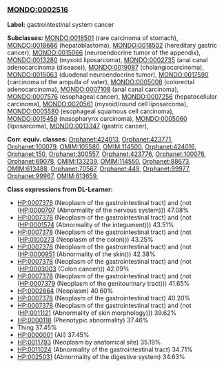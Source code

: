 
### [MONDO:0002516](http://purl.obolibrary.org/obo/MONDO_0002516)
**Label:** gastrointestinal system cancer

**Subclasses:** [MONDO:0018501](http://purl.obolibrary.org/obo/MONDO_0018501) (rare carcinoma of stomach), [MONDO:0018666](http://purl.obolibrary.org/obo/MONDO_0018666) (hepatoblastoma), [MONDO:0018502](http://purl.obolibrary.org/obo/MONDO_0018502) (hereditary gastric cancer), [MONDO:0015066](http://purl.obolibrary.org/obo/MONDO_0015066) (neuroendocrine tumor of the appendix), [MONDO:0013280](http://purl.obolibrary.org/obo/MONDO_0013280) (myxoid liposarcoma), [MONDO:0002735](http://purl.obolibrary.org/obo/MONDO_0002735) (anal canal adenocarcinoma (disease)), [MONDO:0019087](http://purl.obolibrary.org/obo/MONDO_0019087) (cholangiocarcinoma), [MONDO:0015063](http://purl.obolibrary.org/obo/MONDO_0015063) (duodenal neuroendocrine tumor), [MONDO:0017590](http://purl.obolibrary.org/obo/MONDO_0017590) (carcinoma of the ampulla of vater), [MONDO:0005008](http://purl.obolibrary.org/obo/MONDO_0005008) (colorectal adenocarcinoma), [MONDO:0007108](http://purl.obolibrary.org/obo/MONDO_0007108) (anal canal carcinoma), [MONDO:0007576](http://purl.obolibrary.org/obo/MONDO_0007576) (esophageal cancer), [MONDO:0007256](http://purl.obolibrary.org/obo/MONDO_0007256) (hepatocellular carcinoma), [MONDO:0020561](http://purl.obolibrary.org/obo/MONDO_0020561) (myxoid/round cell liposarcoma), [MONDO:0005580](http://purl.obolibrary.org/obo/MONDO_0005580) (esophageal squamous cell carcinoma), [MONDO:0015459](http://purl.obolibrary.org/obo/MONDO_0015459) (nasopharynx carcinoma), [MONDO:0005060](http://purl.obolibrary.org/obo/MONDO_0005060) (liposarcoma), [MONDO:0013347](http://purl.obolibrary.org/obo/MONDO_0013347) (gastric cancer), 

**Corr. equiv. classes:** [Orphanet:424013](http://www.orpha.net/ORDO/Orphanet_424013), [Orphanet:423771](http://www.orpha.net/ORDO/Orphanet_423771), [Orphanet:100079](http://www.orpha.net/ORDO/Orphanet_100079), [OMIM:105580](http://purl.obolibrary.org/obo/OMIM_105580), [OMIM:114500](http://purl.obolibrary.org/obo/OMIM_114500), [Orphanet:424016](http://www.orpha.net/ORDO/Orphanet_424016), [Orphanet:150](http://www.orpha.net/ORDO/Orphanet_150), [Orphanet:300557](http://www.orpha.net/ORDO/Orphanet_300557), [Orphanet:423776](http://www.orpha.net/ORDO/Orphanet_423776), [Orphanet:100076](http://www.orpha.net/ORDO/Orphanet_100076), [Orphanet:69078](http://www.orpha.net/ORDO/Orphanet_69078), [OMIM:133239](http://purl.obolibrary.org/obo/OMIM_133239), [OMIM:114550](http://purl.obolibrary.org/obo/OMIM_114550), [Orphanet:88673](http://www.orpha.net/ORDO/Orphanet_88673), [OMIM:613488](http://purl.obolibrary.org/obo/OMIM_613488), [Orphanet:70567](http://www.orpha.net/ORDO/Orphanet_70567), [Orphanet:449](http://www.orpha.net/ORDO/Orphanet_449), [Orphanet:99977](http://www.orpha.net/ORDO/Orphanet_99977), [Orphanet:99967](http://www.orpha.net/ORDO/Orphanet_99967), [OMIM:613659](http://purl.obolibrary.org/obo/OMIM_613659), 

**Class expressions from DL-Learner:**

- [HP:0007378](http://purl.obolibrary.org/obo/HP_0007378) (Neoplasm of the gastrointestinal tract) and (not ([HP:0000707](http://purl.obolibrary.org/obo/HP_0000707) (Abnormality of the nervous system))) 47.08%
- [HP:0007378](http://purl.obolibrary.org/obo/HP_0007378) (Neoplasm of the gastrointestinal tract) and (not ([HP:0001574](http://purl.obolibrary.org/obo/HP_0001574) (Abnormality of the integument))) 43.51%
- [HP:0007378](http://purl.obolibrary.org/obo/HP_0007378) (Neoplasm of the gastrointestinal tract) and (not ([HP:0100273](http://purl.obolibrary.org/obo/HP_0100273) (Neoplasm of the colon))) 43.25%
- [HP:0007378](http://purl.obolibrary.org/obo/HP_0007378) (Neoplasm of the gastrointestinal tract) and (not ([HP:0000951](http://purl.obolibrary.org/obo/HP_0000951) (Abnormality of the skin))) 42.38%
- [HP:0007378](http://purl.obolibrary.org/obo/HP_0007378) (Neoplasm of the gastrointestinal tract) and (not ([HP:0003003](http://purl.obolibrary.org/obo/HP_0003003) (Colon cancer))) 42.09%
- [HP:0007378](http://purl.obolibrary.org/obo/HP_0007378) (Neoplasm of the gastrointestinal tract) and (not ([HP:0007379](http://purl.obolibrary.org/obo/HP_0007379) (Neoplasm of the genitourinary tract))) 41.65%
- [HP:0002664](http://purl.obolibrary.org/obo/HP_0002664) (Neoplasm) 40.60%
- [HP:0007378](http://purl.obolibrary.org/obo/HP_0007378) (Neoplasm of the gastrointestinal tract) 40.20%
- [HP:0007378](http://purl.obolibrary.org/obo/HP_0007378) (Neoplasm of the gastrointestinal tract) and (not ([HP:0011121](http://purl.obolibrary.org/obo/HP_0011121) (Abnormality of skin morphology))) 39.62%
- [HP:0000118](http://purl.obolibrary.org/obo/HP_0000118) (Phenotypic abnormality) 37.46%
- Thing 37.45%
- [HP:0000001](http://purl.obolibrary.org/obo/HP_0000001) (All) 37.45%
- [HP:0011793](http://purl.obolibrary.org/obo/HP_0011793) (Neoplasm by anatomical site) 35.19%
- [HP:0011024](http://purl.obolibrary.org/obo/HP_0011024) (Abnormality of the gastrointestinal tract) 34.71%
- [HP:0025031](http://purl.obolibrary.org/obo/HP_0025031) (Abnormality of the digestive system) 34.63%


